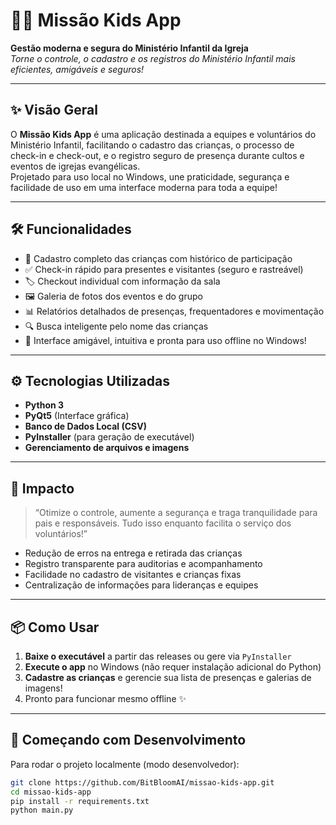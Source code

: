 # 👧🧒 Missão Kids App

**Gestão moderna e segura do Ministério Infantil da Igreja**  
_Torne o controle, o cadastro e os registros do Ministério Infantil mais eficientes, amigáveis e seguros!_

---

## ✨ Visão Geral

O **Missão Kids App** é uma aplicação destinada a equipes e voluntários do Ministério Infantil, facilitando o cadastro das crianças, o processo de check-in e check-out, e o registro seguro de presença durante cultos e eventos de igrejas evangélicas.  
Projetado para uso local no Windows, une praticidade, segurança e facilidade de uso em uma interface moderna para toda a equipe!

---

## 🛠️ Funcionalidades

- 👦 Cadastro completo das crianças com histórico de participação
- ✅ Check-in rápido para presentes e visitantes (seguro e rastreável)
- 🏷️ Checkout individual com informação da sala
- 🖼️ Galeria de fotos dos eventos e do grupo
- 📊 Relatórios detalhados de presenças, frequentadores e movimentação
- 🔍 Busca inteligente pelo nome das crianças
- 🌙 Interface amigável, intuitiva e pronta para uso offline no Windows!

---

## ⚙️ Tecnologias Utilizadas

- **Python 3**
- **PyQt5** (Interface gráfica)
- **Banco de Dados Local (CSV)**
- **PyInstaller** (para geração de executável)
- **Gerenciamento de arquivos e imagens**

---

## 🎯 Impacto

> “Otimize o controle, aumente a segurança e traga tranquilidade para pais e responsáveis. Tudo isso enquanto facilita o serviço dos voluntários!”

- Redução de erros na entrega e retirada das crianças
- Registro transparente para auditorias e acompanhamento
- Facilidade no cadastro de visitantes e crianças fixas
- Centralização de informações para lideranças e equipes

---

## 📦 Como Usar

1. **Baixe o executável** a partir das releases ou gere via `PyInstaller`
2. **Execute o app** no Windows (não requer instalação adicional do Python)
3. **Cadastre as crianças** e gerencie sua lista de presenças e galerias de imagens!
4. Pronto para funcionar mesmo offline ✨

---

## 🚀 Começando com Desenvolvimento

Para rodar o projeto localmente (modo desenvolvedor):

```bash
git clone https://github.com/BitBloomAI/missao-kids-app.git
cd missao-kids-app
pip install -r requirements.txt
python main.py
